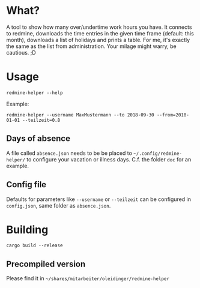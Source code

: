 # What?

A tool to show how many over/undertime work hours you have. It connects to redmine, downloads the time entries in the given time frame (default: this month), downloads a list of holidays and prints a table. For me, it's exactly the same as the list from administration. Your milage might warry, be cautious. ;D

# Usage

    redmine-helper --help

Example:

    redmine-helper --username MaxMustermann --to 2018-09-30 --from=2018-01-01 --teilzeit=0.8

## Days of absence
A file called `absence.json` needs to be be placed to `~/.config/redmine-helper/` to
configure your vacation or illness days. C.f. the folder `doc` for an example.

## Config file
Defaults for parameters like `--username` or `--teilzeit`
can be configured in `config.json`, same folder as `absence.json`.

# Building

    cargo build --release

## Precompiled version

Please find it in `~/shares/mitarbeiter/oleidinger/redmine-helper`
